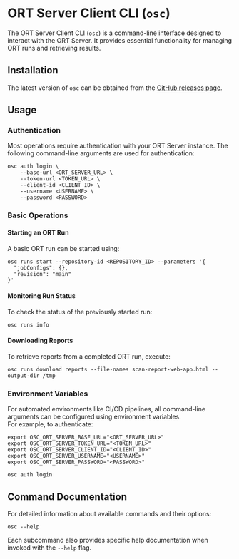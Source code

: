 # ORT Server Client CLI (`osc`)

The ORT Server Client CLI (`osc`) is a command-line interface designed to interact with the ORT Server. It provides essential functionality for managing ORT runs and retrieving results.

## Installation

The latest version of `osc` can be obtained from the [GitHub releases page](https://github.com/eclipse-apoapsis/ort-server/releases/latest).

## Usage

### Authentication

Most operations require authentication with your ORT Server instance. The following command-line arguments are used for authentication:

```shell
osc auth login \
    --base-url <ORT_SERVER_URL> \
    --token-url <TOKEN_URL> \
    --client-id <CLIENT_ID> \
    --username <USERNAME> \
    --password <PASSWORD>
```

### Basic Operations

#### Starting an ORT Run

A basic ORT run can be started using:

```shell
osc runs start --repository-id <REPOSITORY_ID> --parameters '{
  "jobConfigs": {},
  "revision": "main"
}'
```

#### Monitoring Run Status

To check the status of the previously started run:

```shell
osc runs info
```

#### Downloading Reports

To retrieve reports from a completed ORT run, execute:

```shell
osc runs download reports --file-names scan-report-web-app.html --output-dir /tmp
```

### Environment Variables

For automated environments like CI/CD pipelines, all command-line arguments can be configured using environment variables.  
For example, to authenticate:

```shell
export OSC_ORT_SERVER_BASE_URL="<ORT_SERVER_URL>"
export OSC_ORT_SERVER_TOKEN_URL="<TOKEN_URL>"
export OSC_ORT_SERVER_CLIENT_ID="<CLIENT_ID>"
export OSC_ORT_SERVER_USERNAME="<USERNAME>"
export OSC_ORT_SERVER_PASSWORD="<PASSWORD>"

osc auth login
```

## Command Documentation

For detailed information about available commands and their options:

```shell
osc --help
```

Each subcommand also provides specific help documentation when invoked with the `--help` flag.
